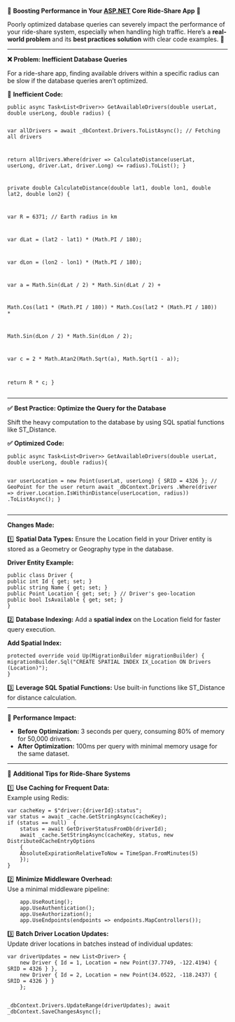 <p><strong>🚀</strong> <strong>Boosting Performance in Your <a href="http://ASP.NET">ASP.NET</a> Core Ride-Share App</strong> <strong>🚀</strong></p>
<p>Poorly optimized database queries can severely impact the performance of your ride-share system, especially when handling high traffic. Here’s a <strong>real-world problem</strong> and its <strong>best practices solution</strong> with clear code examples. 🌟</p>
<hr>
<p><strong>❌</strong> <strong>Problem: Inefficient Database Queries</strong></p>
<p>For a ride-share app, finding available drivers within a specific radius can be slow if the database queries aren’t optimized.</p>
<p><strong>🚫</strong> <strong>Inefficient Code:</strong></p>
<pre><code>public async Task&lt;List&lt;Driver&gt;&gt; GetAvailableDrivers(double userLat, double userLong, double radius) {

var allDrivers = await _dbContext.Drivers.ToListAsync(); // Fetching all drivers

return allDrivers.Where(driver =&gt; CalculateDistance(userLat, userLong, driver.Lat, driver.Long) &lt;= radius).ToList();
    }

private double CalculateDistance(double lat1, double lon1, double lat2, double lon2) {

var R = 6371; // Earth radius in km

var dLat = (lat2 - lat1) * (Math.PI / 180);

var dLon = (lon2 - lon1) * (Math.PI / 180);

var a = Math.Sin(dLat / 2) * Math.Sin(dLat / 2) +

Math.Cos(lat1 * (Math.PI / 180)) * Math.Cos(lat2 * (Math.PI / 180)) *

Math.Sin(dLon / 2) * Math.Sin(dLon / 2);

var c = 2 * Math.Atan2(Math.Sqrt(a), Math.Sqrt(1 - a));

return R * c;
    }
</code></pre>
<hr>
<p><strong>✅</strong> <strong>Best Practice: Optimize the Query for the Database</strong></p>
<p>Shift the heavy computation to the database by using SQL spatial functions like ST_Distance.</p>
<p><strong>✅</strong> <strong>Optimized Code:</strong></p>
<pre><code>public async Task&lt;List&lt;Driver&gt;&gt; GetAvailableDrivers(double userLat, double userLong, double radius){

var userLocation = new Point(userLat, userLong) { SRID = 4326 }; // GeoPoint for the user
return await _dbContext.Drivers
    .Where(driver =&gt; driver.Location.IsWithinDistance(userLocation, radius))
    .ToListAsync();
    }
</code></pre>
<hr>
<p><strong>Changes Made:</strong></p>
<p>1️⃣ <strong>Spatial Data Types:</strong> Ensure the Location field in your Driver entity is stored as a Geometry or Geography type in the database.</p>
<p><strong>Driver Entity Example:</strong></p>
<pre><code>public class Driver {
public int Id { get; set; }    
public string Name { get; set; }   
public Point Location { get; set; } // Driver's geo-location  
public bool IsAvailable { get; set; }   
}
</code></pre>
<p>2️⃣ <strong>Database Indexing:</strong> Add a <strong>spatial index</strong> on the Location field for faster query execution.</p>
<p><strong>Add Spatial Index:</strong></p>
<pre><code>protected override void Up(MigrationBuilder migrationBuilder) {
migrationBuilder.Sql("CREATE SPATIAL INDEX IX_Location ON Drivers (Location)");
}
</code></pre>
<p>3️⃣ <strong>Leverage SQL Spatial Functions:</strong> Use built-in functions like ST_Distance for distance calculation.</p>
<hr>
<p><strong>🚀</strong> <strong>Performance Impact:</strong></p>
<ul>
<li><strong>Before Optimization:</strong> 3 seconds per query, consuming 80% of memory for 50,000 drivers.</li>
<li><strong>After Optimization:</strong> 100ms per query with minimal memory usage for the same dataset.</li>
</ul>
<hr>
<p><strong>🔧</strong> <strong>Additional Tips for Ride-Share Systems</strong></p>
<p>1️⃣ <strong>Use Caching for Frequent Data:</strong><br>
Example using Redis:</p>
<pre><code>var cacheKey = $"driver:{driverId}:status";
var status = await _cache.GetStringAsync(cacheKey);
if (status == null)  {
    status = await GetDriverStatusFromDb(driverId);
    await _cache.SetStringAsync(cacheKey, status, new DistributedCacheEntryOptions
    {
    AbsoluteExpirationRelativeToNow = TimeSpan.FromMinutes(5)
    });
}
</code></pre>
<p>2️⃣ <strong>Minimize Middleware Overhead:</strong><br>
Use a minimal middleware pipeline:</p>
<pre><code>    app.UseRouting();
    app.UseAuthentication();
    app.UseAuthorization();
    app.UseEndpoints(endpoints =&gt; endpoints.MapControllers());
</code></pre>
<p>3️⃣ <strong>Batch Driver Location Updates:</strong><br>
Update driver locations in batches instead of individual updates:</p>
<pre><code>var driverUpdates = new List&lt;Driver&gt; {
    new Driver { Id = 1, Location = new Point(37.7749, -122.4194) { SRID = 4326 } },
    new Driver { Id = 2, Location = new Point(34.0522, -118.2437) { SRID = 4326 } }
    };

_dbContext.Drivers.UpdateRange(driverUpdates);
await _dbContext.SaveChangesAsync();
</code></pre>

